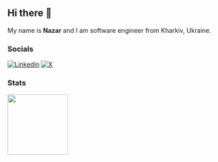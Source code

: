 ## Hi there 👋

My name is **Nazar** and I am software engineer from Kharkiv, Ukraine.

### Socials

[![Linkedin](https://img.shields.io/badge/linkedin-0000FF?style=for-the-badge&logo=linkedin&logoColor=white)](https://www.linkedin.com/in/nazar-bezuhlyi)
[![X](https://img.shields.io/badge/x-000000?style=for-the-badge&logo=x&logoColor=white)](https://x.com/withoutcorners)

### Stats

<div>
  <img height="135px" src="https://github-readme-stats.vercel.app/api?username=nazbez&theme=nord&show_icons=true&hide_title=true&hide_border=true&hide_rank=true&include_all_commits=true&count_private=true&line_height=21">
</div>
